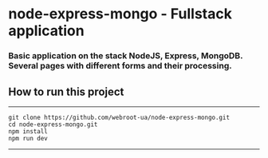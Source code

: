 # node-express-mongo - Fullstack application
### Basic application on the stack NodeJS, Express, MongoDB. Several pages with different forms and their processing.

## How to run this project
____
```
git clone https://github.com/webroot-ua/node-express-mongo.git
cd node-express-mongo.git
npm install
npm run dev
```
____
